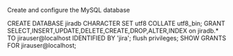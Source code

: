 Create and configure the MySQL database


CREATE DATABASE jiradb CHARACTER SET utf8 COLLATE utf8_bin;
GRANT SELECT,INSERT,UPDATE,DELETE,CREATE,DROP,ALTER,INDEX on jiradb.* TO jirauser@localhost IDENTIFIED BY 'jira';
flush privileges;
SHOW GRANTS FOR jirauser@localhost;

